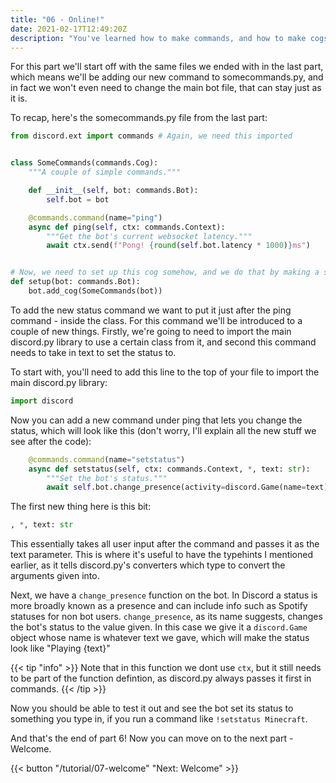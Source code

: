 ```yaml
---
title: "06 - Online!"
date: 2021-02-17T12:49:20Z
description: "You've learned how to make commands, and how to make cogs, so now that you know how to use both, let's make something a little more complicated and useful - a command that sets your bot's status."
---
```


For this part we'll start off with the same files we ended with in the last part, which means we'll be adding our new command to somecommands.py, and in fact we won't even need to change the main bot file, that can stay just as it is.

To recap, here's the somecommands.py file from the last part:

```py
from discord.ext import commands # Again, we need this imported


class SomeCommands(commands.Cog):
    """A couple of simple commands."""

    def __init__(self, bot: commands.Bot):
        self.bot = bot

    @commands.command(name="ping")
    async def ping(self, ctx: commands.Context):
        """Get the bot's current websocket latency."""
        await ctx.send(f"Pong! {round(self.bot.latency * 1000)}ms")


# Now, we need to set up this cog somehow, and we do that by making a setup function:
def setup(bot: commands.Bot):
    bot.add_cog(SomeCommands(bot))
```

To add the new status command we want to put it just after the ping command - inside the class. For this command we'll be introduced to a couple of new things. Firstly, we're going to need to import the main discord.py library to use a certain class from it, and second this command needs to take in text to set the status to.

To start with, you'll need to add this line to the top of your file to import the main discord.py library:

```py
import discord
```

Now you can add a new command under ping that lets you change the status, which will look like this (don't worry, I'll explain all the new stuff we see after the code):

```py
    @commands.command(name="setstatus")
    async def setstatus(self, ctx: commands.Context, *, text: str):
        """Set the bot's status."""
        await self.bot.change_presence(activity=discord.Game(name=text))
```

The first new thing here is this bit:
```py
, *, text: str
```

This essentially takes all user input after the command and passes it as the text parameter. This is where it's useful to have the typehints I mentioned earlier, as it tells discord.py's converters which type to convert the arguments given into.

Next, we have a `change_presence` function on the bot. In Discord a status is more broadly known as a presence and can include info such as Spotify statuses for non bot users. `change_presence`, as its name suggests, changes the bot's status to the value given. In this case we give it a `discord.Game` object whose name is whatever text we gave, which will make the status look like "Playing {text}"

{{< tip "info" >}}
Note that in this function we dont use `ctx`, but it still needs to be part of the function defintion, as discord.py always passes it first in commands.
{{< /tip >}}

Now you should be able to test it out and see the bot set its status to something you type in, if you run a command like `!setstatus Minecraft`.

And that's the end of part 6! Now you can move on to the next part - Welcome.

{{< button "/tutorial/07-welcome" "Next: Welcome" >}}
